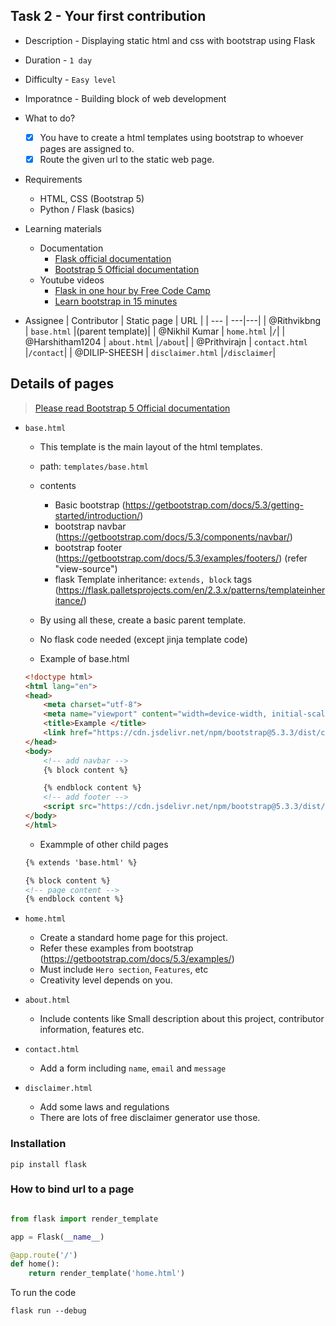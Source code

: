 ## Task 2 - Your first contribution
* Description - Displaying static html and css with bootstrap using Flask
* Duration -  `1 day`
* Difficulty -  `Easy level`
* Imporatnce - Building block of web development 
* What to do?
    - [x] You have to create a html templates using bootstrap to whoever pages are assigned to.
    - [x] Route the given url to the static web page.

* Requirements
    * HTML, CSS (Bootstrap 5)
    * Python / Flask (basics)
* Learning materials
    * Documentation
        * [Flask official documentation](https://flask.palletsprojects.com/en/3.0.x/quickstart/#a-minimal-application)
        * [Bootstrap 5 Official documentation](https://getbootstrap.com/docs/5.3/getting-started/introduction/)
    * Youtube videos 
        *  [Flask in one hour by Free Code Camp](https://www.youtube.com/watch?v=Z1RJmh_OqeA)
        * [Learn bootstrap in 15 minutes](https://www.youtube.com/watch?v=eow125xV5-c)


* Assignee
    | Contributor  | Static page | URL |
    | --- | ---|---|
    | @Rithvikbng  | `base.html`  |(parent template)|
    | @Nikhil Kumar  | `home.html` |`/`|
    | @Harshitham1204  | `about.html` |`/about`|
    | @Prithvirajn  | `contact.html`  |`/contact`|
    | @DILIP-SHEESH  | `disclaimer.html`  |`/disclaimer`|


## Details of pages

> [Please read Bootstrap 5 Official documentation](https://getbootstrap.com/docs/5.3/getting-started/introduction/)

*  `base.html`
    * This template is the main layout of the html templates.
    * path: `templates/base.html`
    * contents
        * Basic bootstrap (https://getbootstrap.com/docs/5.3/getting-started/introduction/)
        * bootstrap navbar (https://getbootstrap.com/docs/5.3/components/navbar/)
        * bootstrap footer (https://getbootstrap.com/docs/5.3/examples/footers/) (refer "view-source")
        * flask Template inheritance:  ` extends, block ` tags (https://flask.palletsprojects.com/en/2.3.x/patterns/templateinheritance/)
    * By using all these, create a basic parent template.
    * No flask code needed (except jinja template code)

    * Example of base.html
    ```html
    <!doctype html>
    <html lang="en">
    <head>
        <meta charset="utf-8">
        <meta name="viewport" content="width=device-width, initial-scale=1">
        <title>Example </title>
        <link href="https://cdn.jsdelivr.net/npm/bootstrap@5.3.3/dist/css/bootstrap.min.css" rel="stylesheet">
    </head>
    <body>
        <!-- add navbar -->
        {% block content %}

        {% endblock content %}
        <!-- add footer -->
        <script src="https://cdn.jsdelivr.net/npm/bootstrap@5.3.3/dist/js/bootstrap.bundle.min.js"></script>
    </body>
    </html>

    ```
    * Exammple of other child pages
    ```html
    {% extends 'base.html' %}

    {% block content %}
    <!-- page content -->
    {% endblock content %}
    ```

* `home.html`
    * Create a standard home page for this project.
    * Refer these examples from bootstrap (https://getbootstrap.com/docs/5.3/examples/)
    * Must include `Hero section`, `Features`, etc
    * Creativity level depends on you. 

* `about.html`
    * Include contents like Small description about this project, contributor information, features etc.

* `contact.html`
    * Add a form including `name`, `email` and `message`

* `disclaimer.html`
    * Add some laws and regulations 
    * There are lots of free disclaimer generator use those.



### Installation

`pip install flask`

### How to bind url to a page

```python

from flask import render_template

app = Flask(__name__)

@app.route('/')
def home():
    return render_template('home.html')
```

To run the code

`flask run --debug`
